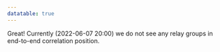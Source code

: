 ```yaml
---
datatable: true
---
```



Great! Currently (2022-06-07 20:00) we do not see any relay groups
in end-to-end correlation position.

